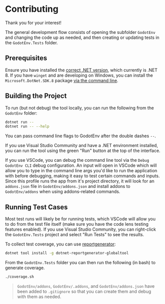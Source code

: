 # Contributing

Thank you for your interest!

The general development flow consists of opening the subfolder `GodotEnv` and changing the code up as needed, and then creating or updating tests in the `GodotEnv.Tests` folder. 

## Prerequisites

Ensure you have installed the [correct .NET version](https://dotnet.microsoft.com/en-us/download/dotnet/8.0), which currently is .NET 8. If you have `winget` and are developing on Windows, you can install the `Microsoft.DotNet.SDK.8` package [via the command line](https://learn.microsoft.com/en-us/dotnet/core/install/windows?WT.mc_id=dotnet-35129-website#install-with-windows-package-manager-winget).

## Building the Project

To run (but not debug) the tool locally, you can run the following from the `GodotEnv` folder:

```sh
dotnet run --
dotnet run -- --help
```

You can pass command line flags to GodotEnv after the double dashes `--`.

If you use Visual Studio Community and have a .NET environment installed, you can run the tool using the green "Run" button at the top of the interface.

If you use VSCode, you can debug the command line tool via the `Debug GodotEnv CLI` debug configuration. An input will open in VSCode which will allow you to type in the command line args you'd like to run the application with before debugging, making it easy to test certain commands and inputs. Since this profile runs the app from it's project directory, it will look for an `addons.json` file in `GodotEnv/addons.json` and install addons to `GodotEnv/addons` when using addons-related commands.

## Running Test Cases

Most test runs will likely be for running tests, which VSCode will allow you to do from the test file itself (make sure you have the code lens testing features enabled). If you use Visual Studio Community, you can right-click the `GodotEnv.Tests` project and select "Run Tests" to see the results.

To collect test coverage, you can use [reportgenerator]:

```sh
dotnet tool install -g dotnet-reportgenerator-globaltool
```

From the `GodotEnv.Tests` folder you can then run the following (in bash) to generate coverage.

```sh
./coverage.sh
```

> `GodotEnv/addons`, `GodotEnv/.addons`, and `GodotEnv/addons.json` have been added to `.gitignore` so that you can create them and debug with them as needed.

[reportgenerator]: https://github.com/danielpalme/ReportGenerator
